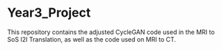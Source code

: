 # Year3_Project
 This repository contains the adjusted CycleGAN code used in the MRI to SoS I2I Translation, as well as the code used on MRI to CT. 
